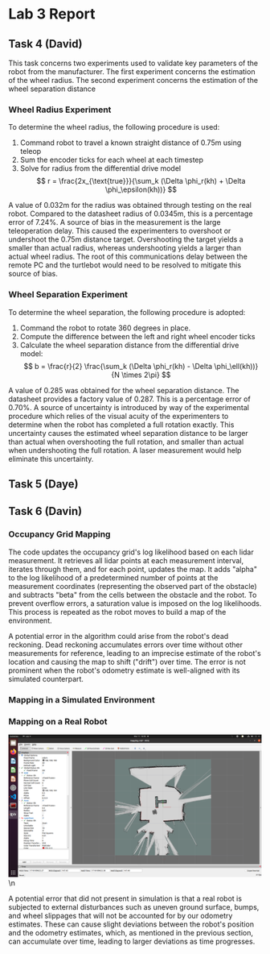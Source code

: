 # Lab 3 Report

## Task 4 (David)

This task concerns two experiments used to validate key parameters of the robot from the manufacturer. The first experiment concerns the estimation of the wheel radius. The second experiment concerns the estimation of the wheel separation distance

### Wheel Radius Experiment
To determine the wheel radius, the following procedure is used:
1. Command robot to travel a known straight distance of 0.75m using teleop
2. Sum the encoder ticks for each wheel at each timestep
3. Solve for radius from the differential drive model
$$
r = \frac{2x_{\text{true}}}{\sum_k (\Delta \phi_r(kh) + \Delta \phi_\epsilon(kh))}
$$

A value of 0.032m for the radius was obtained through testing on the real robot. Compared to the datasheet radius of 0.0345m, this is a percentage error of 7.24%. A source of bias in the measurement is the large teleoperation delay. This caused the experimenters to overshoot or undershoot the 0.75m distance target. Overshooting the target yields a smaller than actual radius, whereas undershooting yields a larger than actual wheel radius. The root of this communications delay between the remote PC and the turtlebot would need to be resolved to mitigate this source of bias.

### Wheel Separation Experiment
To determine the wheel separation, the following procedure is adopted:
1. Command the robot to rotate 360 degrees in place.
2. Compute the difference between the left and right wheel encoder ticks
3. Calculate the wheel separation distance from the differential drive model:
$$
b = \frac{r}{2} \frac{\sum_k (\Delta \phi_r(kh) - \Delta \phi_\ell(kh))}{N \times 2\pi}
$$

A value of 0.285 was obtained for the wheel separation distance. The datasheet provides a factory value of 0.287. This is a percentage error of 0.70%. A source of uncertainty is introduced by way of the experimental procedure which relies of the visual acuity of the experimenters to determine when the robot has completed a full rotation exactly. This uncertainty causes the estimated wheel separation distance to be larger than actual when overshooting the full rotation, and smaller than actual when undershooting the full rotation. A laser measurement would help eliminate this uncertainty.

## Task 5 (Daye)

## Task 6 (Davin)

### Occupancy Grid Mapping
The code updates the occupancy grid's log likelihood based on each lidar measurement. It retrieves all lidar points at each measurement interval, iterates through them, and for each point, updates the map. It adds "alpha" to the log likelihood of a predetermined number of points at the measurement coordinates (representing the observed part of the obstacle) and subtracts "beta" from the cells between the obstacle and the robot. To prevent overflow errors, a saturation value is imposed on the log likelihoods. This process is repeated as the robot moves to build a map of the environment.

A potential error in the algorithm could arise from the robot's dead reckoning. Dead reckoning accumulates errors over time without other measurements for reference, leading to an imprecise estimate of the robot's location and causing the map to shift ("drift") over time. The error is not prominent when the robot's odometry estimate is well-aligned with its simulated counterpart.
### Mapping in a Simulated Environment

### Mapping on a Real Robot
![Mapping on a Real Robot](./results/task6.png)\n

A potential error that did not present in simulation is that a real robot is subjected to external disturbances such as uneven ground surface, bumps, and wheel slippages that will not be accounted for by our odometry estimates. These can cause slight deviations between the robot's position and the odometry estimates, which, as mentioned in the previous section, can accumulate over time, leading to larger deviations as time progresses.